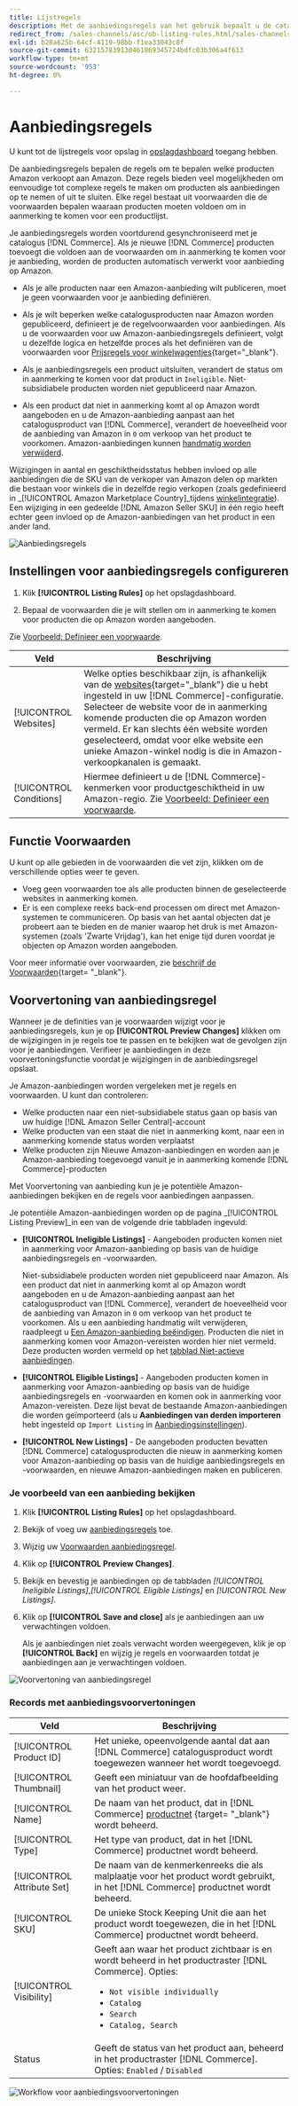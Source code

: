```yaml
---
title: Lijstregels
description: Met de aanbiedingsregels van het gebruik bepaalt u de catalogusproducten die als Amazon Marketplace-aanbiedingen worden gepubliceerd.
redirect_from: /sales-channels/asc/ob-listing-rules.html/sales-channels/asc/ob-listing-preview.html/sales-channels/asc/listing-rule-preview.html
exl-id: b28a625b-64cf-4119-98bb-f1ea33043c8f
source-git-commit: 632157839130461869345724bdfc03b306a4f613
workflow-type: tm+mt
source-wordcount: '953'
ht-degree: 0%

---
```


# Aanbiedingsregels

U kunt tot de lijstregels voor opslag in [opslagdashboard](./amazon-store-dashboard.md) toegang hebben.

De aanbiedingsregels bepalen de regels om te bepalen welke producten Amazon verkoopt aan Amazon. Deze regels bieden veel mogelijkheden om eenvoudige tot complexe regels te maken om producten als aanbiedingen op te nemen of uit te sluiten. Elke regel bestaat uit voorwaarden die de voorwaarden bepalen waaraan producten moeten voldoen om in aanmerking te komen voor een productlijst.

Je aanbiedingsregels worden voortdurend gesynchroniseerd met je catalogus [!DNL Commerce]. Als je nieuwe [!DNL Commerce] producten toevoegt die voldoen aan de voorwaarden om in aanmerking te komen voor je aanbieding, worden de producten automatisch verwerkt voor aanbieding op Amazon.

- Als je alle producten naar een Amazon-aanbieding wilt publiceren, moet je geen voorwaarden voor je aanbieding definiëren.

- Als je wilt beperken welke catalogusproducten naar Amazon worden gepubliceerd, definieert je de regelvoorwaarden voor aanbiedingen. Als u de voorwaarden voor uw Amazon-aanbiedingsregels definieert, volgt u dezelfde logica en hetzelfde proces als het definiëren van de voorwaarden voor [Prijsregels voor winkelwagentjes](https://docs.magento.com/user-guide/marketing/price-rules-cart.html){target=&quot;_blank&quot;}.

- Als je aanbiedingsregels een product uitsluiten, verandert de status om in aanmerking te komen voor dat product in `Ineligible`. Niet-subsidiabele producten worden niet gepubliceerd naar Amazon.

- Als een product dat niet in aanmerking komt al op Amazon wordt aangeboden en u de Amazon-aanbieding aanpast aan het catalogusproduct van [!DNL Commerce], verandert de hoeveelheid voor de aanbieding van Amazon in `0` om verkoop van het product te voorkomen. Amazon-aanbiedingen kunnen [handmatig worden verwijderd](./end-listings-manually.md).

Wijzigingen in aantal en geschiktheidsstatus hebben invloed op alle aanbiedingen die de SKU van de verkoper van Amazon delen op markten die bestaan voor winkels die in dezelfde regio verkopen (zoals gedefinieerd in _[!UICONTROL Amazon Marketplace Country]_tijdens [winkelintegratie](./store-integration.md)). Een wijziging in een gedeelde [!DNL Amazon Seller SKU] in één regio heeft echter geen invloed op de Amazon-aanbiedingen van het product in een ander land.

![Aanbiedingsregels](assets/ob-listing-rules.png)

## Instellingen voor aanbiedingsregels configureren

1. Klik **[!UICONTROL Listing Rules]** op het opslagdashboard.

1. Bepaal de voorwaarden die je wilt stellen om in aanmerking te komen voor producten die op Amazon worden aangeboden.

Zie [Voorbeeld: Definieer een voorwaarde](./ob-define-condition-example.md).

| Veld | Beschrijving |
|---|---|
| [!UICONTROL Websites] | Welke opties beschikbaar zijn, is afhankelijk van de [websites](https://docs.magento.com/user-guide/stores/websites-stores-views.html){target=&quot;_blank&quot;} die u hebt ingesteld in uw [!DNL Commerce]-configuratie. Selecteer de website voor de in aanmerking komende producten die op Amazon worden vermeld. Er kan slechts één website worden geselecteerd, omdat voor elke website een unieke Amazon-winkel nodig is die in Amazon-verkoopkanalen is gemaakt. |
| [!UICONTROL Conditions] | Hiermee definieert u de [!DNL Commerce]-kenmerken voor productgeschiktheid in uw Amazon-regio. Zie [Voorbeeld: Definieer een voorwaarde](./ob-define-condition-example.md). |

## Functie Voorwaarden

U kunt op alle gebieden in de voorwaarden die vet zijn, klikken om de verschillende opties weer te geven.

- Voeg geen voorwaarden toe als alle producten binnen de geselecteerde websites in aanmerking komen.
- Er is een complexe reeks back-end processen om direct met Amazon-systemen te communiceren. Op basis van het aantal objecten dat je probeert aan te bieden en de manier waarop het druk is met Amazon-systemen (zoals &#39;Zwarte Vrijdag&#39;), kan het enige tijd duren voordat je objecten op Amazon worden aangeboden.

Voor meer informatie over voorwaarden, zie [beschrijf de Voorwaarden](https://docs.magento.com/user-guide/marketing/price-rules-cart.html){target= &quot;_blank&quot;}.

## Voorvertoning van aanbiedingsregel

Wanneer je de definities van je voorwaarden wijzigt voor je aanbiedingsregels, kun je op **[!UICONTROL Preview Changes]** klikken om de wijzigingen in je regels toe te passen en te bekijken wat de gevolgen zijn voor je aanbiedingen. Verifieer je aanbiedingen in deze voorvertoningsfunctie voordat je wijzigingen in de aanbiedingsregel opslaat.

Je Amazon-aanbiedingen worden vergeleken met je regels en voorwaarden. U kunt dan controleren:

- Welke producten naar een niet-subsidiabele status gaan op basis van uw huidige [!DNL Amazon Seller Central]-account
- Welke producten van een staat die niet in aanmerking komt, naar een in aanmerking komende status worden verplaatst
- Welke producten zijn Nieuwe Amazon-aanbiedingen en worden aan je Amazon-aanbieding toegevoegd vanuit je in aanmerking komende [!DNL Commerce]-producten

Met Voorvertoning van aanbieding kun je je potentiële Amazon-aanbiedingen bekijken en de regels voor aanbiedingen aanpassen.

Je potentiële Amazon-aanbiedingen worden op de pagina _[!UICONTROL Listing Preview]_in een van de volgende drie tabbladen ingevuld:

- **[!UICONTROL Ineligible Listings]** - Aangeboden producten komen niet in aanmerking voor Amazon-aanbieding op basis van de huidige aanbiedingsregels en -voorwaarden.

   Niet-subsidiabele producten worden niet gepubliceerd naar Amazon. Als een product dat niet in aanmerking komt al op Amazon wordt aangeboden en u de Amazon-aanbieding aanpast aan het catalogusproduct van [!DNL Commerce], verandert de hoeveelheid voor de aanbieding van Amazon in `0` om verkoop van het product te voorkomen. Als u een aanbieding handmatig wilt verwijderen, raadpleegt u [Een Amazon-aanbieding beëindigen](./end-listings-manually.md). Producten die niet in aanmerking komen voor Amazon-vereisten worden hier niet vermeld. Deze producten worden vermeld op het [tabblad Niet-actieve aanbiedingen](./inactive-listings.md).

- **[!UICONTROL Eligible Listings]** - Aangeboden producten komen in aanmerking voor Amazon-aanbieding op basis van de huidige aanbiedingsregels en -voorwaarden en komen ook in aanmerking voor Amazon-vereisten. Deze lijst bevat de bestaande Amazon-aanbiedingen die worden geïmporteerd (als u **Aanbiedingen van derden importeren** hebt ingesteld op `Import Listing` in [Aanbiedingsinstellingen](./third-party-listing-settings.md)).

- **[!UICONTROL New Listings]** - De aangeboden producten bevatten  [!DNL Commerce] catalogusproducten die nieuw in aanmerking komen voor Amazon-aanbieding op basis van de huidige aanbiedingsregels en -voorwaarden, en nieuwe Amazon-aanbiedingen maken en publiceren.

### Je voorbeeld van een aanbieding bekijken

1. Klik **[!UICONTROL Listing Rules]** op het opslagdashboard.

1. Bekijk of voeg uw [aanbiedingsregels](./listing-rules.md) toe.

1. Wijzig uw [Voorwaarden aanbiedingsregel](./ob-define-condition-example.md).

1. Klik op **[!UICONTROL Preview Changes]**.

1. Bekijk en bevestig je aanbiedingen op de tabbladen _[!UICONTROL Ineligible Listings]_,_[!UICONTROL Eligible Listings]_ en _[!UICONTROL New Listings]_.

1. Klik op **[!UICONTROL Save and close]** als je aanbiedingen aan uw verwachtingen voldoen.

   Als je aanbiedingen niet zoals verwacht worden weergegeven, klik je op **[!UICONTROL Back]** en wijzig je regels en voorwaarden totdat je aanbiedingen aan je verwachtingen voldoen.

![Voorvertoning van aanbiedingsregel](assets/amazon-listing-rule-preview.png)

### Records met aanbiedingsvoorvertoningen

| Veld | Beschrijving |
|--- |--- |
| [!UICONTROL Product ID] | Het unieke, opeenvolgende aantal dat aan [!DNL Commerce] catalogusproduct wordt toegewezen wanneer het wordt toegevoegd. |
| [!UICONTROL Thumbnail] | Geeft een miniatuur van de hoofdafbeelding van het product weer. |
| [!UICONTROL Name] | De naam van het product, dat in [!DNL Commerce] [productnet](https://docs.magento.com/user-guide/catalog/products.html) {target= &quot;_blank&quot;} wordt beheerd. |
| [!UICONTROL Type] | Het type van product, dat in het [!DNL Commerce] productnet wordt beheerd. |
| [!UICONTROL Attribute Set] | De naam van de kenmerkenreeks die als malplaatje voor het product wordt gebruikt, in het [!DNL Commerce] productnet wordt beheerd. |
| [!UICONTROL SKU] | De unieke Stock Keeping Unit die aan het product wordt toegewezen, die in het [!DNL Commerce] productnet wordt beheerd. |
| [!UICONTROL Visibility] | Geeft aan waar het product zichtbaar is en wordt beheerd in het productraster [!DNL Commerce]. Opties:<ul><li>`Not visible individually`</li><li>`Catalog`</li><li>`Search`</li><li>`Catalog, Search`</li></ul> |
| Status | Geeft de status van het product aan, beheerd in het productraster [!DNL Commerce]. Opties: `Enabled` / `Disabled` |

![Workflow voor aanbiedingsvoorvertoningen](assets/listing-preview-flowchart.png)
